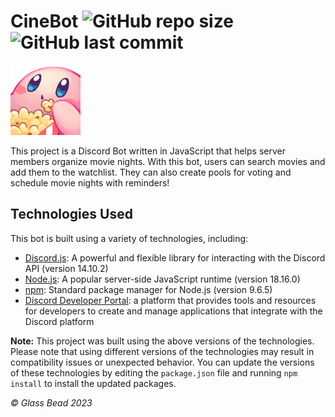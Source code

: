 # CineBot ![GitHub repo size](https://img.shields.io/github/repo-size/glass-bead/CineBot?logo=Github&&style=flat-square) ![GitHub last commit](https://img.shields.io/github/last-commit/glass-bead/CineBot?logo=Github&&style=flat-square)

![](https://github.com/glass-bead/CineBot/blob/main/assets/kirby_popcorn.png?raw=true)

This project is a Discord Bot written in JavaScript that helps server members organize movie nights. With this bot, users can search movies and add them to the watchlist. They can also create pools for voting and schedule movie nights with reminders!

## Technologies Used

This bot is built using a variety of technologies, including:

* [Discord.js](https://discord.js.org/): A powerful and flexible library for interacting with the Discord API (version 14.10.2)
* [Node.js](https://nodejs.org/en/about): A popular server-side JavaScript runtime (version 18.16.0)
* [npm](https://nodejs.dev/en/learn/an-introduction-to-the-npm-package-manager/): Standard package manager for Node.js (version 9.6.5)
* [Discord Developer Portal](https://discord.com/developers/applications): a platform that provides tools and resources for developers to create and manage applications that integrate with the Discord platform

**Note:** This project was built using the above versions of the technologies. Please note that using different versions of the technologies may result in compatibility issues or unexpected behavior.
You can update the versions of these technologies by editing the `package.json` file and running `npm install` to install the updated packages.

*© Glass Bead 2023*
